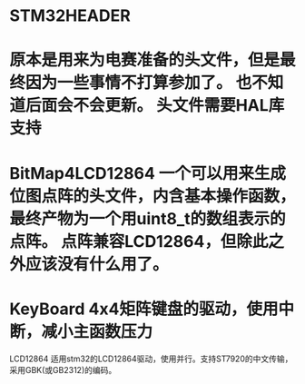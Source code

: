 # STM32HEADER
原本是用来为电赛准备的头文件，但是最终因为一些事情不打算参加了。
也不知道后面会不会更新。
头文件需要HAL库支持
====================
BitMap4LCD12864
一个可以用来生成位图点阵的头文件，内含基本操作函数，最终产物为一个用uint8_t的数组表示的点阵。
点阵兼容LCD12864，但除此之外应该没有什么用了。
====================
KeyBoard
4x4矩阵键盘的驱动，使用中断，减小主函数压力
====================
LCD12864
适用stm32的LCD12864驱动，使用并行。支持ST7920的中文传输，采用GBK(或GB2312)的编码。
